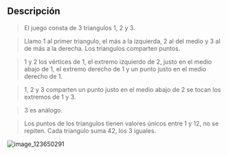 ## Descripción

>El juego consta de 3 triangulos 1, 2 y 3.

>Llamo 1 al primer triangulo, el más a la izquierda, 2 al del medio y 3 al de más a la derecha.
Los triangulos comparten puntos.

>1 y 2 los vértices de 1, el extremo izquierdo de 2, justo en el medio abajo de 1, 
el extremo derecho de 1 y un punto justo en el medio derecho de 1.

>1, 2 y 3 comparten un punto justo en el medio abajo de 2 se tocan los extremos de 1 y 3.

>3 es análogo.

>Los puntos de los triangulos tienen valores únicos entre 1 y 12, no se repiten.
Cada triangulo suma 42, los 3 iguales.

![image_123650291](https://github.com/user-attachments/assets/cb650f22-4cd1-4123-a8c6-6659fc81d254)
